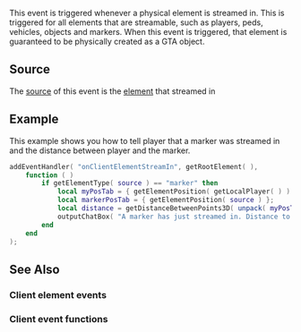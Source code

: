 This event is triggered whenever a physical element is streamed in. This is triggered for all elements that are streamable, such as players, peds, vehicles, objects and markers. When this event is triggered, that element is guaranteed to be physically created as a GTA object.

Source
------

The [source](/docs/event_system#Event_source.md "wikilink") of this event is the [element](/element.md "wikilink") that streamed in

Example
-------

This example shows you how to tell player that a marker was streamed in and the distance between player and the marker.

``` lua
addEventHandler( "onClientElementStreamIn", getRootElement( ),
    function ( )
        if getElementType( source ) == "marker" then
            local myPosTab = { getElementPosition( getLocalPlayer( ) ) };
            local markerPosTab = { getElementPosition( source ) };
            local distance = getDistanceBetweenPoints3D( unpack( myPosTab ), unpack( markerPosTab ) );
            outputChatBox( "A marker has just streamed in. Distance to the marker: " .. tostring( distance ) .."." );
        end
    end
);
```

See Also
--------

### Client element events

### Client event functions
